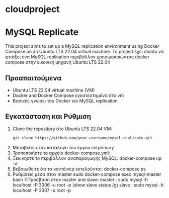 # cloudproject
 # MySQL Replicate

This project aims to set up a MySQL replication environment using Docker Compose on an Ubuntu LTS 22.04 virtual machine.
Το project έχει σκοπό να φτιάξει ενα MySQL replication περιβάλλον χρησιμοποιώντας docker compose στην εικονική μηχανή Ubuntu LTS 22.04 

## Προαπαιτούμενα

- Ubuntu LTS 22.04 virtual machine (VM) 
- Docker and Docker Compose εγκατεστημένα στο vm
- Βασικές γνώσει του Docker και MySQL replication

## Εγκατάσταση και Ρύθμιση

1. Clone the repository στο Ubuntu LTS 22.04 VM:
   ```bash
   git clone https://github.com/your-username/mysql-replicate.git
   
2. Μεταβείτε στον κατάλογο του έργου
   cd primary
3. Τροποποιήστε το αρχείο docker-compose.yml:
4. Ξεκινήστε το περιβάλλον αναπαραγωγής MySQL:
   docker-compose up -d
5. Βεβαιωθείτε ότι τα κοντέινερ εκτελούνται:
   docker-compose ps
6. Ρυθμίσεις μέσα στον master
   sudo docker-compose exec mysql-master bash
7.Πρόσβαση στην  master and slave:
  master : sudo mysql -h localhost -P 3306 -u root -p   (show slave status /g)
  slave  : sudo mysql -h localhost -P 3307 -u root -p 

